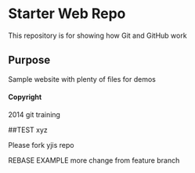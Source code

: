 # Starter Web Repo

This repository is for showing how Git and GitHub work

## Purpose

Sample website with plenty of files for demos

#### Copyright
2014 git training

##TEST
xyz

Please fork yjis repo

REBASE EXAMPLE
more change from feature branch
